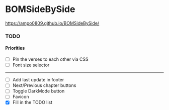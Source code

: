 # BOMSideBySide
https://ampo0809.github.io/BOMSideBySide/

### TODO
#### Priorities
- [ ] Pin the verses to each other via CSS
- [ ] Font size selector
-----------------------------------------------
- [ ] Add last update in footer
- [ ] Next/Previous chapter buttons
- [ ] Toggle DarkMode button
- [ ] Favicon
- [x] Fill in the TODO list